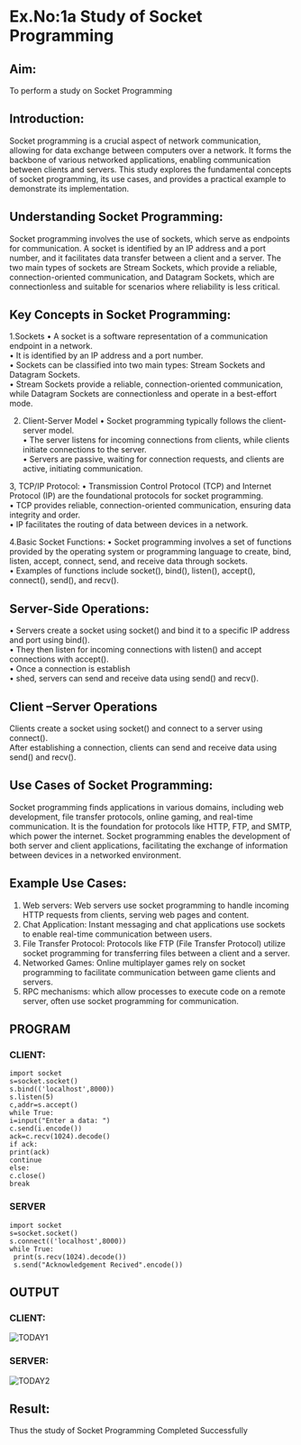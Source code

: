 # Ex.No:1a  			Study of Socket Programming

## Aim: 
To perform a study on Socket Programming
## Introduction:
Socket programming is a crucial aspect of network communication, allowing for data exchange between computers over a network. It forms the backbone of various networked applications, enabling communication between clients and servers. This study explores the fundamental concepts of socket programming, its use cases, and provides a practical example to demonstrate its implementation.
## Understanding Socket Programming:
Socket programming involves the use of sockets, which serve as endpoints for communication. A socket is identified by an IP address and a port number, and it facilitates data transfer between a client and a server. The two main types of sockets are Stream Sockets, which provide a reliable, connection-oriented communication, and Datagram Sockets, which are connectionless and suitable for scenarios where reliability is less critical.
## Key Concepts in Socket Programming:
1.Sockets
•	A socket is a software representation of a communication endpoint in a network.</br>
•	It is identified by an IP address and a port number.</br>
•	Sockets can be classified into two main types: Stream Sockets and Datagram Sockets.</br>
•	Stream Sockets provide a reliable, connection-oriented communication, while Datagram Sockets are connectionless and operate in a best-effort mode.</br>

2. Client-Server Model
•	Socket programming typically follows the client-server model.</br>
•	The server listens for incoming connections from clients, while clients initiate connections to the server.</br>
•	Servers are passive, waiting for connection requests, and clients are active, initiating communication.</br>

3, TCP/IP Protocol:
•	Transmission Control Protocol (TCP) and Internet Protocol (IP) are the foundational protocols for socket programming.</br>
•	TCP provides reliable, connection-oriented communication, ensuring data integrity and order.</br>
•	IP facilitates the routing of data between devices in a network.</br>

4.Basic Socket Functions:
•	Socket programming involves a set of functions provided by the operating system or programming language to create, bind, listen, accept, connect, send, and receive data through sockets.</br>
•	Examples of functions include socket(), bind(), listen(), accept(), connect(), send(), and recv().</br>

## Server-Side Operations:

•	Servers create a socket using socket() and bind it to a specific IP address and port using bind().</br>
•	They then listen for incoming connections with listen() and accept connections with accept().</br>
•	Once a connection is establish </br>
•	shed, servers can send and receive data using send() and recv().</br>

## Client –Server Operations

Clients create a socket using socket() and connect to a server using connect().</br>
After establishing a connection, clients can send and receive data using send() and recv().</br>

## Use Cases of Socket Programming:

Socket programming finds applications in various domains, including web development, file transfer protocols, online gaming, and real-time communication. It is the foundation for protocols like HTTP, FTP, and SMTP, which power the internet. Socket programming enables the development of both server and client applications, facilitating the exchange of information between devices in a networked environment.

## Example Use Cases:

1.	Web servers: Web servers use socket programming to handle incoming HTTP requests from clients, serving web pages and content.</br>
2.	Chat Application: Instant messaging and chat applications use sockets to enable real-time communication between users.</br>
3.	File Transfer Protocol: Protocols like FTP (File Transfer Protocol) utilize socket programming for transferring files between a client and a server.</br>
4.	Networked Games: Online multiplayer games rely on socket programming to facilitate communication between game clients and servers.</br>
5.	RPC mechanisms: which allow processes to execute code on a remote server, often use socket programming for communication.</br>

## PROGRAM 
 ### CLIENT:
 ```
import socket
s=socket.socket()
s.bind(('localhost',8000))
s.listen(5)
c,addr=s.accept()
while True:
 i=input("Enter a data: ")
 c.send(i.encode())
 ack=c.recv(1024).decode()
 if ack:
 print(ack)
 continue
 else:
 c.close()
 break
```
### SERVER
```
import socket
s=socket.socket()
s.connect(('localhost',8000))
while True:
 print(s.recv(1024).decode())
 s.send("Acknowledgement Recived".encode())
```

## OUTPUT
 ### CLIENT:
 ![TODAY1](https://github.com/Yuvaranithulasingam/SocketStudy/assets/121418522/55f2bd97-cb02-43ca-aec4-05d802fa431a)

 ### SERVER:
 ![TODAY2](https://github.com/Yuvaranithulasingam/SocketStudy/assets/121418522/4fde0043-693b-4662-b305-ad5b86224744)

## Result:
Thus the study of Socket Programming Completed Successfully
